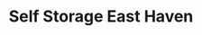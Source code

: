 ---
title: "Self Storage East Haven"
url: /east-haven/self-storage-east-haven/
shop: storage rental
---
